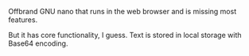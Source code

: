 Offbrand GNU nano that runs in the web browser and is missing most features.

But it has core functionality, I guess.
Text is stored in local storage with Base64 encoding.